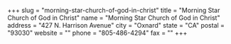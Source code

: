 +++
slug = "morning-star-church-of-god-in-christ"
title = "Morning Star Church of God in Christ"
name = "Morning Star Church of God in Christ"
address = "427 N. Harrison Avenue"
city = "Oxnard"
state = "CA"
postal = "93030"
website = ""
phone = "805-486-4294"
fax = ""
+++
